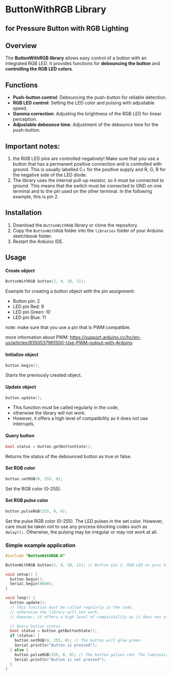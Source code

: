 # ButtonWithRGB Library 
## for Pressure Button with RGB Lighting

## Overview

The **ButtonWithRGB library** allows easy control of a button with an integrated RGB LED. It provides functions for **debouncing the button** and **controlling the RGB LED colors**.

## Functions

- **Push-button control**: Debouncing the push-button for reliable detection.
- **RGB LED control**: Setting the LED color and pulsing with adjustable speed.
- **Gamma correction**: Adjusting the brightness of the RGB LED for linear perception.
- **Adjustable debounce time**: Adjustment of the debounce time for the push-button.

## Important notes:

 1. the RGB LED pins are controlled negatively! Make sure that you use a button that has a permanent positive connection and is controlled with ground. This is usually labelled C+ for the positive supply and R, G, B for the negative side of the LED diode.
 2. The library uses the internal pull-up resistor, so it must be connected to ground. This means that the switch must be connected to GND on one terminal and to the pin used on the other terminal. In the following example, this is pin 2.

## Installation

1. Download the `ButtonWithRGB` library or clone the repository.
2. Copy the `ButtonWithRGB` folder into the `libraries` folder of your Arduino sketchbook folder.
3. Restart the Arduino IDE.

## Usage
#### Create object
```cpp
ButtonWithRGB button(2, 9, 10, 11);
```

Example for creating a button object with the pin assignment:
- Button pin: 2 
- LED pin Red: 9
- LED pin Green: 10
- LED pin Blue: 11

note: make sure that you use a pin that is PWM compatible.

more information about PWM: https://support.arduino.cc/hc/en-us/articles/9350537961500-Use-PWM-output-with-Arduino

#### Initialize object
```cpp
button.begin();
```

Starts the previously created object.

#### Update object
```cpp
button.update();
```

- This function must be called regularly in the code, 
- otherwise the library will not work. 
- However, it offers a high level of compatibility as it does not use interrupts.

#### Query button
```cpp
bool status = button.getButtonState();
```

Returns the status of the debounced button as true or false.

#### Set RGB color
```cpp
button.setRGB(0, 255, 0);
```

Set the RGB color (0-255).

#### Set RGB pulse color
```cpp
button.pulseRGB(255, 0, 0);
```

Set the pulse RGB color (0-255). The LED pulses in the set color. However, care must be taken not to use any process-blocking codes such as `delay();`. Otherwise, the pulsing may be irregular or may not work at all.

### Simple example application

```cpp
#include "ButtonWithRGB.h"

ButtonWithRGB button(2, 9, 10, 11); // Button pin 2, RGB-LED on pins 9, 10, 11

void setup() {
  button.begin();
  Serial.begin(9600);
}

void loop() {
  button.update(); 
  // This function must be called regularly in the code, 
  // otherwise the library will not work. 
  // However, it offers a high level of compatibility as it does not use interrupts.

  // Query button status
  bool status = button.getButtonState();
  if (status) {
    button.setRGB(0, 255, 0); // The button will glow green
    Serial.println("Button is pressed");
  } else {
    button.pulseRGB(255, 0, 0); // The button pulses red. The luminosity is increased or decreased with the default value of 30ms.
    Serial.println("Button is not pressed");
  }
}
```

